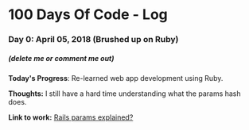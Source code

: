 # 100 Days Of Code - Log

### Day 0: April 05, 2018 (Brushed up on Ruby)
##### (delete me or comment me out)

**Today's Progress**: Re-learned web app development using Ruby.

**Thoughts:** I still have a hard time understanding what the params hash does.

**Link to work:** [Rails params explained?](https://stackoverflow.com/questions/6885990/rails-params-explained)
